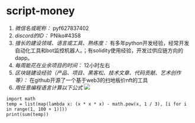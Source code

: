# script-money

1. *微信名或昵称：* pyf627837402
2. *discord的ID：* PNiko#4358
3. *擅长的建设领域、语言或工具、熟练度：* 有多年python开发经验，经常开发自动化工具和bot监控机器人。；有solidity使用经验，开发过供应链方向的dapp。
4. *每周能花在业余项目的时间：* 12小时左右
5. *区块链建设经验（产品、项目、黑客松、技术文章、代码贡献、艺术创作等）：* 在github开源了一个基于web3的扫地板价nft的工具
6. *用任意编程语言计算以下公式*
![](https://latex.codecogs.com/svg.image?\sum_{n=1}^{100}\left&space;(n^{3}-\sqrt[3]{n}&space;\right&space;))

```Python3
import math
temp = list(map(lambda x: (x * x * x) - math.pow(x, 1 / 3), [i for i in range(1, 100 + 1)]))
print(sum(temp))
```
